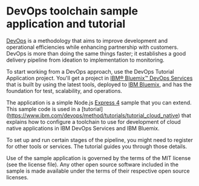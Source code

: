 # DevOps toolchain sample application and tutorial

[DevOps](https://en.wikipedia.org/wiki/DevOps) is a methodology that aims to improve development and operational efficiencies while enhancing partnership with customers. DevOps is more than doing the same things faster; it establishes a good delivery pipeline from ideation to implementation to monitoring.

To start working from a DevOps approach, use the DevOps Tutorial Application project. You'll get a project in [IBM&reg; Bluemix&trade; DevOps Services](https://hub.jazz.net) that is built by using the latest tools, deployed to [IBM Bluemix](https://bluemix.net), and has the foundation for test, scalability, and operations.

The application is a simple Node.js [Express 4](http://expressjs.com/) sample that you can extend. This sample code is used in a [tutorial] (https://www.ibm.com/devops/method/tutorials/tutorial_cloud_native) that explains how to configure a toolchain to use for development of cloud native applications in IBM DevOps Services and IBM Bluemix.

To set up and run certain stages of the pipeline, you might need to register for other tools or services. The tutorial guides you through those details.

Use of the sample application is governed by the terms of the MIT license (see the license file). Any other open source software included in the sample is made available under the terms of their respective open source licenses.
